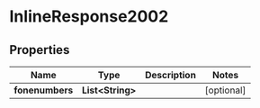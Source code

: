 
# InlineResponse2002

## Properties
Name | Type | Description | Notes
------------ | ------------- | ------------- | -------------
**fonenumbers** | **List&lt;String&gt;** |  |  [optional]



